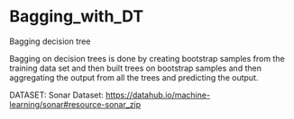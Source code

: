 # Bagging_with_DT
Bagging decision tree

Bagging on decision trees is done by creating bootstrap samples from the training data set and then built trees on bootstrap samples and then aggregating the output from all the trees and predicting the output.

DATASET:
Sonar Dataset:
https://datahub.io/machine-learning/sonar#resource-sonar_zip
